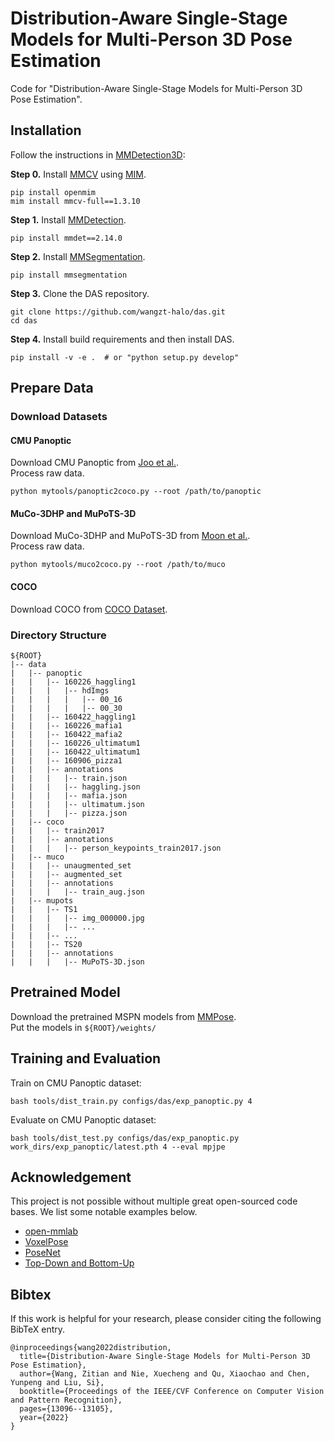 # Distribution-Aware Single-Stage Models for Multi-Person 3D Pose Estimation
Code for "Distribution-Aware Single-Stage Models for Multi-Person 3D Pose Estimation".

## Installation

Follow the instructions in [MMDetection3D](https://github.com/open-mmlab/mmdetection3d):

**Step 0.** Install [MMCV](https://github.com/open-mmlab/mmcv) using [MIM](https://github.com/open-mmlab/mim).
```shell
pip install openmim
mim install mmcv-full==1.3.10
```

**Step 1.** Install [MMDetection](https://github.com/open-mmlab/mmdetection).
```shell
pip install mmdet==2.14.0
```

**Step 2.** Install [MMSegmentation](https://github.com/open-mmlab/mmsegmentation).
```shell
pip install mmsegmentation
```

**Step 3.** Clone the DAS repository.
```shell
git clone https://github.com/wangzt-halo/das.git
cd das
```

**Step 4.** Install build requirements and then install DAS.
```shell
pip install -v -e .  # or "python setup.py develop"
```

## Prepare Data

### Download Datasets

#### CMU Panoptic
Download CMU Panoptic from [Joo et al.](https://github.com/CMU-Perceptual-Computing-Lab/panoptic-toolbox). \
Process raw data.
```shell
python mytools/panoptic2coco.py --root /path/to/panoptic
```

#### MuCo-3DHP and MuPoTS-3D
Download MuCo-3DHP and MuPoTS-3D from [Moon et al.](https://github.com/mks0601/3DMPPE_POSENET_RELEASE). \
Process raw data.
```shell
python mytools/muco2coco.py --root /path/to/muco
```

#### COCO
Download COCO from [COCO Dataset](https://cocodataset.org/).


### Directory Structure
```
${ROOT}
|-- data
|   |-- panoptic
|   |   |-- 160226_haggling1
|   |   |   |-- hdImgs
|   |   |   |   |-- 00_16
|   |   |   |   |-- 00_30
|   |   |-- 160422_haggling1
|   |   |-- 160226_mafia1
|   |   |-- 160422_mafia2
|   |   |-- 160226_ultimatum1
|   |   |-- 160422_ultimatum1
|   |   |-- 160906_pizza1
|   |   |-- annotations
|   |   |   |-- train.json
|   |   |   |-- haggling.json
|   |   |   |-- mafia.json
|   |   |   |-- ultimatum.json
|   |   |   |-- pizza.json
|   |-- coco
|   |   |-- train2017
|   |   |-- annotations
|   |   |   |-- person_keypoints_train2017.json
|   |-- muco
|   |   |-- unaugmented_set
|   |   |-- augmented_set
|   |   |-- annotations
|   |   |   |-- train_aug.json
|   |-- mupots
|   |   |-- TS1
|   |   |   |-- img_000000.jpg
|   |   |   |-- ...
|   |   |-- ...
|   |   |-- TS20
|   |   |-- annotations
|   |   |   |-- MuPoTS-3D.json
```

## Pretrained Model
Download the pretrained MSPN models from [MMPose](https://mmpose.readthedocs.io/en/latest/papers/backbones.html?highlight=mspn#mspn-arxiv-2019).\
Put the models in ```${ROOT}/weights/```

## Training and Evaluation
Train on CMU Panoptic dataset:
```shell
bash tools/dist_train.py configs/das/exp_panoptic.py 4
```

Evaluate on CMU Panoptic dataset:
```shell
bash tools/dist_test.py configs/das/exp_panoptic.py work_dirs/exp_panoptic/latest.pth 4 --eval mpjpe
```

## Acknowledgement
This project is not possible without multiple great open-sourced code bases. We list some notable examples below.
* [open-mmlab](https://github.com/open-mmlab) 
* [VoxelPose](https://github.com/microsoft/voxelpose-pytorch)
* [PoseNet](https://github.com/mks0601/3DMPPE_POSENET_RELEASE)
* [Top-Down and Bottom-Up](https://github.com/3dpose/3D-Multi-Person-Pose)

## Bibtex
If this work is helpful for your research, please consider citing the following BibTeX entry.
```
@inproceedings{wang2022distribution,
  title={Distribution-Aware Single-Stage Models for Multi-Person 3D Pose Estimation},
  author={Wang, Zitian and Nie, Xuecheng and Qu, Xiaochao and Chen, Yunpeng and Liu, Si},
  booktitle={Proceedings of the IEEE/CVF Conference on Computer Vision and Pattern Recognition},
  pages={13096--13105},
  year={2022}
}
```